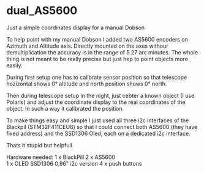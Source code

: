 # dual_AS5600
Just a simple coordinates display for a manual Dobson

To help point with my manual Dobson I added two AS5600 encoders on Azimuth and Altitude axis.
Directly mounted on the axes withour demultiplication the accuracy is in the range of 5.27 arc minutes.
The whole thing is not meant to be really precise but just hep to point objects more easily.

During first setup one has to calibrate sensor position so that telescope hozizontal shows 0° altitude
and north position shows 0° north.

Then during telescope setup in the night, just cebter a known object (I use Polaris) and adjust the coordinate display
to the real coordinates of the object.
In such a way it calibrated the position.

To make things easy and simple I just used all three i2c interfaces of the Blackpil (STM32F411CEU6) so that I could connect
both AS5600 (they have fixed address)
and the SSD1306 Oled, each on a dedicated i2c interface.

Thats it
stupid but helpfull

Hardware needed:
1 x BlackPill
2 x AS5600   
1 x OLED SSD1306 0,96" i2c version
4 x push buttons



